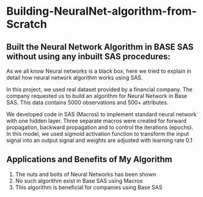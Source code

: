 # Building-NeuralNet-algorithm-from-Scratch

 ## Built the Neural Network Algorithm in BASE SAS without using any inbuilt SAS procedures:

As we all know Neural networks is a black box, here we tried to explain in detail how neural network algorithm works using SAS.

In this project, we used real dataset provided by a financial company. The company requested us to build an algorithm for Neural Network in Base SAS. This data contains  5000 observations and 500+ attributes. 

We developed code in SAS (Macros) to implement standard neural network with one hidden layer. Three separate macros were created for forward propagation, backward propagation and to control the iterations (epochs). In this model, we used sigmoid activation function to transform the input signal into an output signal and weights are adjusted with learning rate 0.1


## Applications and Benefits of My Algorithm
 1) The nuts and bolts of Neural Networks has been shown
 2) No such algorithm exist in Base SAS using Macros
 3) This algorithm is beneficial for companies using Base SAS

